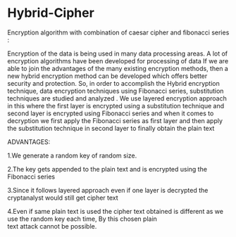 # Hybrid-Cipher

Encryption algorithm with combination of caesar cipher and fibonacci series :


Encryption of the data is being used in many data processing areas. A lot of encryption algorithms have been developed for 
processing of data If we are able to join the advantages of the many existing encryption methods, then a new hybrid encryption 
method can be developed which offers better security and protection. So, in order to accomplish the Hybrid encryption technique, 
data encryption techniques using Fibonacci series, substitution techniques are studied and analyzed . We use layered encryption 
approach in this where the first layer is encrypted using a substitution technique  and second layer is encrypted using Fibonacci 
series and when  it comes to decryption we first apply the Fibonacci series as first layer and then apply the substitution 
technique in second layer to finally obtain the plain text



ADVANTAGES:

1.We generate a random key of random size.

2.The key gets appended to the plain text and is encrypted using the Fibonacci series

3.Since it follows layered approach even if one layer is decrypted the cryptanalyst would still get cipher text

4.Even if same plain text is used the cipher text obtained is different as we use the random key each time, By this chosen plain   
  text attack cannot be possible.



